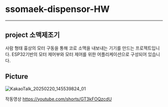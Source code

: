 # ssomaek-dispensor-HW
---
project 소맥제조기
---
사람 형태 흉상의 모터 구동을 통해 코로 소맥을 내보내는 기기를 만드는 프로젝트입니다.
ESP32기반의 모터 제어부와 모터 제어를 위한 어플리케이션으로 구성되어 있습니다.

Picture
---
![KakaoTalk_20250220_145539824_01](https://github.com/user-attachments/assets/9c1e0bfc-09bf-40eb-bbb1-489983300a6d)

작동영상
https://youtube.com/shorts/GT3kFOQzcdU
